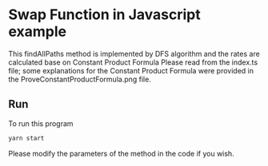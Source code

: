 # Swap Function in Javascript example
This findAllPaths method is implemented by DFS algorithm and the rates are calculated base on Constant Product Formula
Please read from the index.ts file; some explanations for the Constant Product Formula were provided in the ProveConstantProductFormula.png file.
## Run
To run this program
``` js
yarn start
```
Please modify the parameters of the method in the code if you wish.